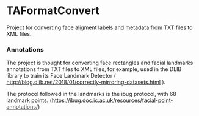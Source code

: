 # TAFormatConvert
Project for converting face aligment labels and metadata from TXT files to XML files. 


### Annotations

The project is thought for converting face rectangles and facial landmarks annotations from TXT files to XML files, for example, used in the DLIB library to train its Face Landmark Detector ( http://blog.dlib.net/2018/01/correctly-mirroring-datasets.html ).

The protocol followed in the landmarks is the ibug protocol, with 68 landmark points.
(https://ibug.doc.ic.ac.uk/resources/facial-point-annotations/)

